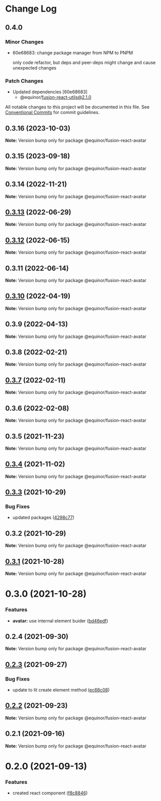 # Change Log

## 0.4.0

### Minor Changes

- 60e68683: change package manager from NPM to PNPM

  only code refactor, but deps and peer-deps might change and cause unexpected changes

### Patch Changes

- Updated dependencies [60e68683]
  - @equinor/fusion-react-utils@2.1.0

All notable changes to this project will be documented in this file.
See [Conventional Commits](https://conventionalcommits.org) for commit guidelines.

## 0.3.16 (2023-10-03)

**Note:** Version bump only for package @equinor/fusion-react-avatar

## 0.3.15 (2023-09-18)

**Note:** Version bump only for package @equinor/fusion-react-avatar

## 0.3.14 (2022-11-21)

**Note:** Version bump only for package @equinor/fusion-react-avatar

## [0.3.13](https://github.com/equinor/fusion-react-components/compare/@equinor/fusion-react-avatar@0.3.12...@equinor/fusion-react-avatar@0.3.13) (2022-06-29)

**Note:** Version bump only for package @equinor/fusion-react-avatar

## [0.3.12](https://github.com/equinor/fusion-react-components/compare/@equinor/fusion-react-avatar@0.3.11...@equinor/fusion-react-avatar@0.3.12) (2022-06-15)

**Note:** Version bump only for package @equinor/fusion-react-avatar

## 0.3.11 (2022-06-14)

**Note:** Version bump only for package @equinor/fusion-react-avatar

## [0.3.10](https://github.com/equinor/fusion-react-components/compare/@equinor/fusion-react-avatar@0.3.9...@equinor/fusion-react-avatar@0.3.10) (2022-04-19)

**Note:** Version bump only for package @equinor/fusion-react-avatar

## 0.3.9 (2022-04-13)

**Note:** Version bump only for package @equinor/fusion-react-avatar

## 0.3.8 (2022-02-21)

**Note:** Version bump only for package @equinor/fusion-react-avatar

## [0.3.7](https://github.com/equinor/fusion-react-components/compare/@equinor/fusion-react-avatar@0.3.6...@equinor/fusion-react-avatar@0.3.7) (2022-02-11)

**Note:** Version bump only for package @equinor/fusion-react-avatar

## 0.3.6 (2022-02-08)

**Note:** Version bump only for package @equinor/fusion-react-avatar

## 0.3.5 (2021-11-23)

**Note:** Version bump only for package @equinor/fusion-react-avatar

## [0.3.4](https://github.com/equinor/fusion-react-components/compare/@equinor/fusion-react-avatar@0.3.3...@equinor/fusion-react-avatar@0.3.4) (2021-11-02)

**Note:** Version bump only for package @equinor/fusion-react-avatar

## [0.3.3](https://github.com/equinor/fusion-react-components/compare/@equinor/fusion-react-avatar@0.3.2...@equinor/fusion-react-avatar@0.3.3) (2021-10-29)

### Bug Fixes

- updated packages ([4298c77](https://github.com/equinor/fusion-react-components/commit/4298c778c4c5385398a92d8b71feee3b17ba64c0))

## 0.3.2 (2021-10-29)

**Note:** Version bump only for package @equinor/fusion-react-avatar

## [0.3.1](https://github.com/equinor/fusion-react-components/compare/@equinor/fusion-react-avatar@0.3.0...@equinor/fusion-react-avatar@0.3.1) (2021-10-28)

**Note:** Version bump only for package @equinor/fusion-react-avatar

# 0.3.0 (2021-10-28)

### Features

- **avatar:** use internal element buider ([bd46edf](https://github.com/equinor/fusion-react-components/commit/bd46edfe7ab1116b91ab000c7542c9ae8c5b8f24))

## 0.2.4 (2021-09-30)

**Note:** Version bump only for package @equinor/fusion-react-avatar

## [0.2.3](https://github.com/equinor/fusion-react-components/compare/@equinor/fusion-react-avatar@0.2.2...@equinor/fusion-react-avatar@0.2.3) (2021-09-27)

### Bug Fixes

- update to lit create element method ([ec68c08](https://github.com/equinor/fusion-react-components/commit/ec68c08d5cbcba43a1b8ca064cccc73662f17421))

## [0.2.2](https://github.com/equinor/fusion-react-components/compare/@equinor/fusion-react-avatar@0.2.1...@equinor/fusion-react-avatar@0.2.2) (2021-09-23)

**Note:** Version bump only for package @equinor/fusion-react-avatar

## 0.2.1 (2021-09-16)

**Note:** Version bump only for package @equinor/fusion-react-avatar

# 0.2.0 (2021-09-13)

### Features

- created react component ([f8c8846](https://github.com/equinor/fusion-react-components/commit/f8c88469f335ca963d578b3aba364bfa33faa0b2))
